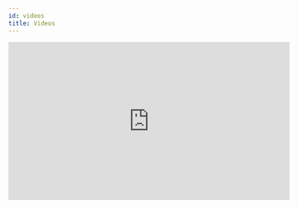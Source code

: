 ```yaml
---
id: videos
title: Videos
---
```


<iframe width="560" height="315" src="https://www.youtube.com/embed/AGkSHE15BSs" frameborder="0" allowfullscreen></iframe>

